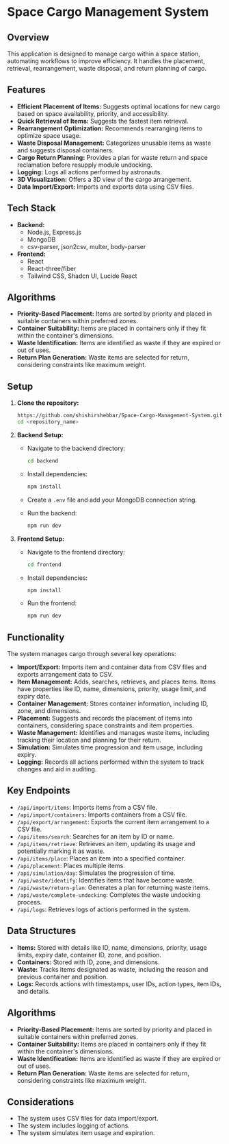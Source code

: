 # Space Cargo Management System

## Overview

This application is designed to manage cargo within a space station, automating workflows to improve efficiency. It handles the placement, retrieval, rearrangement, waste disposal, and return planning of cargo.

## Features

- **Efficient Placement of Items:** Suggests optimal locations for new cargo based on space availability, priority, and accessibility.
- **Quick Retrieval of Items:** Suggests the fastest item retrieval.
- **Rearrangement Optimization:** Recommends rearranging items to optimize space usage.
- **Waste Disposal Management:** Categorizes unusable items as waste and suggests disposal containers.
- **Cargo Return Planning:** Provides a plan for waste return and space reclamation before resupply module undocking.
- **Logging:** Logs all actions performed by astronauts.
- **3D Visualization:** Offers a 3D view of the cargo arrangement.
- **Data Import/Export:** Imports and exports data using CSV files.

## Tech Stack

- **Backend:**
    - Node.js, Express.js
    - MongoDB
    - csv-parser, json2csv, multer, body-parser
- **Frontend:**
    - React
    - React-three/fiber
    - Tailwind CSS, Shadcn UI, Lucide React

## Algorithms

- **Priority-Based Placement:** Items are sorted by priority and placed in suitable containers within preferred zones.
- **Container Suitability:** Items are placed in containers only if they fit within the container's dimensions.
- **Waste Identification:** Items are identified as waste if they are expired or out of uses.
- **Return Plan Generation:** Waste items are selected for return, considering constraints like maximum weight.

## Setup

1. **Clone the repository:**

    ```bash
    https://github.com/shishirshebbar/Space-Cargo-Management-System.git
    cd <repository_name>
    ```

2. **Backend Setup:**

    - Navigate to the backend directory:

        ```bash
        cd backend
        ```

    - Install dependencies:

        ```bash
        npm install
        ```

    - Create a `.env` file and add your MongoDB connection string.
    - Run the backend:

        ```bash
        npm run dev
        ```

3. **Frontend Setup:**

    - Navigate to the frontend directory:

        ```bash
        cd frontend
        ```

    - Install dependencies:

        ```bash
        npm install
        ```

    - Run the frontend:

        ```bash
        npm run dev
        ```

## Functionality

The system manages cargo through several key operations:

- **Import/Export:** Imports item and container data from CSV files and exports arrangement data to CSV.
- **Item Management:** Adds, searches, retrieves, and places items. Items have properties like ID, name, dimensions, priority, usage limit, and expiry date.
- **Container Management:** Stores container information, including ID, zone, and dimensions.
- **Placement:** Suggests and records the placement of items into containers, considering space constraints and item properties.
- **Waste Management:** Identifies and manages waste items, including tracking their location and planning for their return.
- **Simulation:** Simulates time progression and item usage, including expiry.
- **Logging:** Records all actions performed within the system to track changes and aid in auditing.

## Key Endpoints

- `/api/import/items`: Imports items from a CSV file.
- `/api/import/containers`: Imports containers from a CSV file.
- `/api/export/arrangement`: Exports the current item arrangement to a CSV file.
- `/api/items/search`: Searches for an item by ID or name.
- `/api/items/retrieve`: Retrieves an item, updating its usage and potentially marking it as waste.
- `/api/items/place`: Places an item into a specified container.
- `/api/placement`: Places multiple items.
- `/api/simulation/day`: Simulates the progression of time.
- `/api/waste/identify`: Identifies items that have become waste.
- `/api/waste/return-plan`: Generates a plan for returning waste items.
- `/api/waste/complete-undocking`: Completes the waste undocking process.
- `/api/logs`: Retrieves logs of actions performed in the system.

## Data Structures

- **Items:** Stored with details like ID, name, dimensions, priority, usage limits, expiry date, container ID, zone, and position.
- **Containers:** Stored with ID, zone, and dimensions.
- **Waste:** Tracks items designated as waste, including the reason and previous container and position.
- **Logs:** Records actions with timestamps, user IDs, action types, item IDs, and details.

## Algorithms

- **Priority-Based Placement:** Items are sorted by priority and placed in suitable containers within preferred zones.
- **Container Suitability:** Items are placed in containers only if they fit within the container's dimensions.
- **Waste Identification:** Items are identified as waste if they are expired or out of uses.
- **Return Plan Generation:** Waste items are selected for return, considering constraints like maximum weight.

## Considerations

- The system uses CSV files for data import/export.
- The system includes logging of actions.
- The system simulates item usage and expiration.
